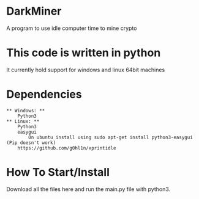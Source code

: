 # DarkMiner
 A program to use idle computer time to mine crypto
# This code is written in python
 It currently hold support for windows and linux 64bit machines
# Dependencies
    ** Windows: **
        Python3
    ** Linux: **
        Python3
        easygui 
            On ubuntu install using sudo apt-get install python3-easygui (Pip doesn't work)
        https://github.com/g0hl1n/xprintidle

# How To Start/Install
Download all the files here and run the main.py file with python3.